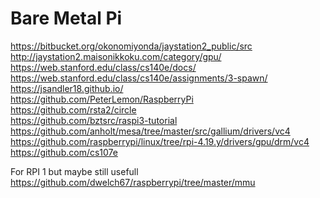 Bare Metal Pi
=============
https://bitbucket.org/okonomiyonda/jaystation2_public/src<br/>
http://jaystation2.maisonikkoku.com/category/gpu/<br/>
https://web.stanford.edu/class/cs140e/docs/<br/>
https://web.stanford.edu/class/cs140e/assignments/3-spawn/<br/>
https://jsandler18.github.io/<br/>
https://github.com/PeterLemon/RaspberryPi<br/>
https://github.com/rsta2/circle<br/>
https://github.com/bztsrc/raspi3-tutorial<br/>
https://github.com/anholt/mesa/tree/master/src/gallium/drivers/vc4<br/>
https://github.com/raspberrypi/linux/tree/rpi-4.19.y/drivers/gpu/drm/vc4<br/>
https://github.com/cs107e<br/>


For RPI 1 but maybe still usefull<br/>
https://github.com/dwelch67/raspberrypi/tree/master/mmu<br/>

